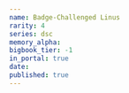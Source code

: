 ```yaml
---
name: Badge-Challenged Linus
rarity: 4
series: dsc
memory_alpha:
bigbook_tier: -1
in_portal: true
date:
published: true
---
```



